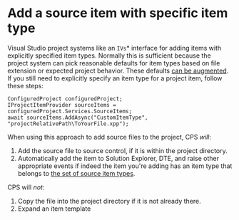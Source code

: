 Add a source item with specific item type
=========================================

Visual Studio project systems like an `IVs`* interface for adding items
with explicitly specified item types. Normally this is sufficient because
the project system can pick reasonable defaults for item types based
on file extension or expected project behavior. These defaults [can be
augmented](custom_item_types.md). If you still need to explicitly 
specify an item type for a project item, follow these steps:

    ConfiguredProject configuredProject;
    IProjectItemProvider sourceItems = configuredProject.Services.SourceItems;
    await sourceItems.AddAsync("CustomItemType", "projectRelativePath\ToYourFile.xpp");

When using this approach to add source files to the project, CPS *will*:

1. Add the source file to source control, if it is within the project 
   directory.
2. Automatically add the item to Solution Explorer, DTE, and raise other
   appropriate events if indeed the item you're adding has an item type that
   belongs to [the set of source item types](custom_item_types.md).

CPS will *not*:

1. Copy the file into the project directory if it is not already there.
2. Expand an item template

